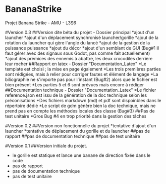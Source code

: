 # BananaStrike
Projet Banana Strike - AMU - L3S6

#Version 0.3
##Version dite béta du projet - Dossier principal 
    *ajout d'un launcher
    *ajout d'un déplacement synchronisé launcher/gorille
    *ajout de la rotation du launcher qui gère l'angle du lancé
    *ajout de la gestion de la puissance puissance
    *ajout du décor
    *ajout d'un semblant de GUI (Bug#1 il faut gérer avec des signaux sous Godot, pas comme fait actuellement)
    *ajout des prémices des ennemis à abattre, les deux crocodiles derrière leur rocher
##Rapport en latex - Dossier "Documentation_Latex"
    *Le template est choisi ; la mise en page également
    *Les trois premières parties sont rédigées, mais à relier pour corriger fautes et élément de langage
    *La biliographie ne s'importe pas pour l'instant (Bug#2) alors que le fichier est bien présent
    *Les parties 5 et 6 sont prévues mais encore à rédiger
##Documentation technique - Dossier "Documentation_Latex"
    *Le fichier reference.json est issu de la génération de la doc technique selon les préconisations
    *Des fichiers markdown (md) et pdf sont dispoinbles dans le répertoire dédié
    *Le script de gdm génère bien la doc technique, mais ne prend pas en compte les méthodes locales des classe (Bug#3)
##Pas de test unitaire
    *Gros Bug #4 en trop priorité dans la gestion des tâches

#Version 0.2
##Version non fonctionnelle du projet
    *tentative d'ajout d'un launcher
    *tentative de déplacement du gorille et du launcher
##pas de rapport
##pas de documentation technique
##pas de test unitaire

#Version 0.1
##Version initiale du projet.
* le gorille est statique et lance une banane de direction fixée dans le code
* pas de rapport
* pas de documentation technique
* pas de test unitaire
